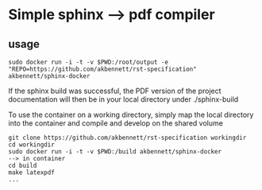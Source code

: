 # Simple sphinx --> pdf compiler

## usage

```
sudo docker run -i -t -v $PWD:/root/output -e "REPO=https://github.com/akbennett/rst-specification" akbennett/sphinx-docker
```

If the sphinx build was successful, the PDF version of the project documentation will then be in your local directory under ./sphinx-build

To use the container on a working directory, simply map the local directory into the container and compile and develop on the shared volume
```
git clone https://github.com/akbennett/rst-specification workingdir
cd workingdir
sudo docker run -i -t -v $PWD:/build akbennett/sphinx-docker
--> in container
cd build
make latexpdf
...
```
